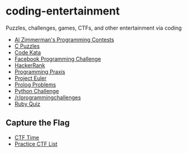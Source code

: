 coding-entertainment
====================

Puzzles, challenges, games, CTFs, and other entertainment via coding

* [Al Zimmerman's Programming Contests](http://www.azspcs.net)
* [C Puzzles](http://www.gowrikumar.com/c/)
* [Code Kata](http://codekata.pragprog.com)
* [Facebook Programming Challenge](https://facebook.interviewstreet.com/recruit/challenges)
* [HackerRank](https://www.hackerrank.com)
* [Programming Praxis](http://programmingpraxis.com)
* [Project Euler](http://projecteuler.net)
* [Prolog Problems](https://sites.google.com/site/prologsite/prolog-problems)
* [Python Challenge](http://www.pythonchallenge.com)
* [/r/programmingchallenges](http://www.reddit.com/r/programmingchallenges)
* [Ruby Quiz](http://rubyquiz.com)


Capture the Flag
----------------
* [CTF Time](http://ctftime.org/event/list/)
* [Practice CTF List](http://captf.com/practice-ctf/)
